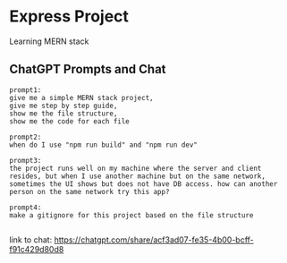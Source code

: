 # Express Project

Learning MERN stack

## ChatGPT Prompts and Chat

```
prompt1:
give me a simple MERN stack project,
give me step by step guide,
show me the file structure,
show me the code for each file

prompt2:
when do I use "npm run build" and "npm run dev"

prompt3:
the project runs well on my machine where the server and client resides, but when I use another machine but on the same network, sometimes the UI shows but does not have DB access. how can another person on the same network try this app?

prompt4:
make a gitignore for this project based on the file structure


```

link to chat: https://chatgpt.com/share/acf3ad07-fe35-4b00-bcff-f91c429d80d8
